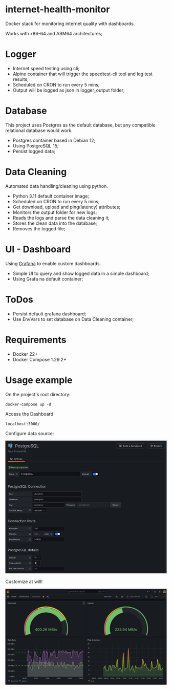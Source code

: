 # internet-health-monitor
Docker stack for monitoring internet quality with dashboards.

Works with x86-64 and ARM64 architectures;

# Logger
- Internet speed testing using cli;
- Alpine container that will trigger the speedtest-cli tool and log test results;
- Scheduled on CRON to run every 5 mins;
- Output will be logged as json in logger_output folder;

# Database
This project uses Postgres as the default database, but any compatible relational database would work.

- Postgres container based in Debian 12;
- Using PostgreSQL 15;
- Persist logged data;

# Data Cleaning
Automated data handling/cleaning using python.

- Python 3.11 default container image;
- Scheduled on CRON to run every 5 mins;
- Get download, upload and ping(latency) attributes;
- Monitors the output folder for new logs;
- Reads the logs and parse the data cleaning it;
- Stores the clean data into the database;
- Removes the logged file;

# UI - Dashboard
Using [Grafana](https://grafana.com/) to enable custom dashboards.

- Simple UI to query and show logged data in a simple dashboard;
- Using Grafa na default container;

# ToDos
- Persist default grafana dashboard;
- Use EnvVars to set database on Data Cleaning container;

# Requirements

- Docker 22+
- Docker Compose 1.29.2+

# Usage example

On the project's root directory:

    docker-compose up -d

Access the Dashboard

    localhost:3000/

Configure data source:

![Data source](grafana_datasource_config.png)

Customize at will!

![Dashboard example](grafana_dashboard_example.png)
